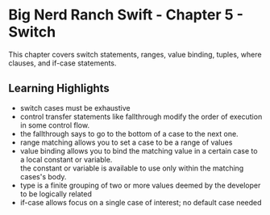 # Big Nerd Ranch Swift - Chapter 5 - Switch
This chapter covers switch statements, ranges, value binding, tuples, where clauses, and if-case statements.

## Learning Highlights
* switch cases must be exhaustive
* control transfer statements like fallthrough modify the order of execution in some control flow.
* the fallthrough says to go to the bottom of a case to the next one.  
* range matching allows you to set a case to be a range of values 
* value binding allows you to bind the matching value in a certain case to a local constant or variable.  
the constant or variable is available to use only within the matching cases's body.
* type is a finite grouping of two or more values deemed by the developer to be logically related
* if-case allows focus on a single case of interest; no default case needed
